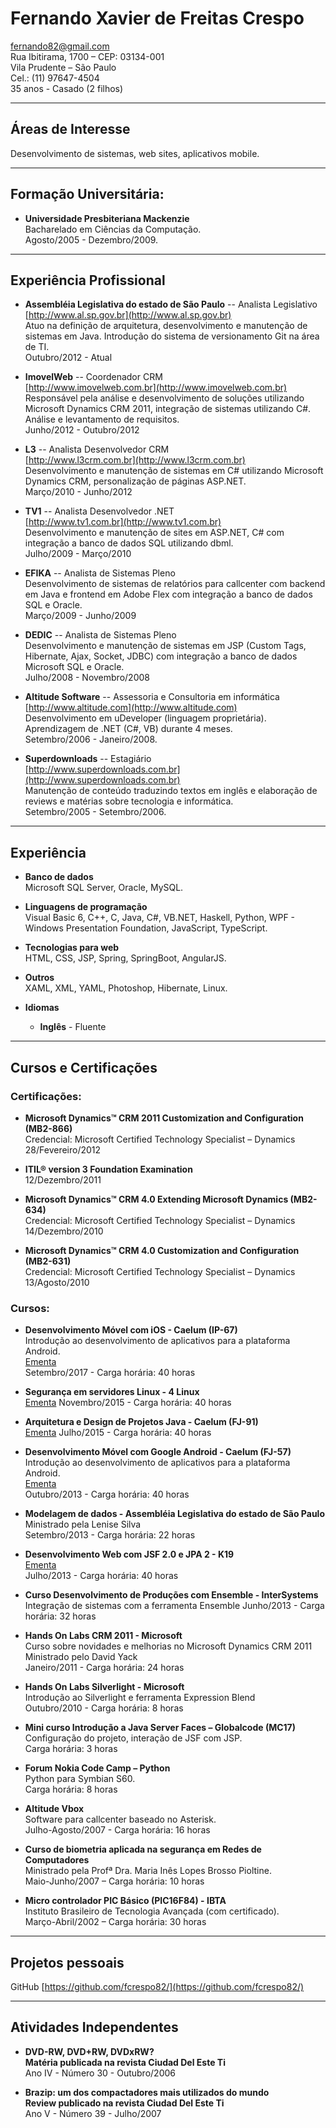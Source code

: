 # Fernando Xavier de Freitas Crespo

[fernando82@gmail.com](fernando82@gmail.com)  
Rua Ibitirama, 1700 – CEP: 03134-001  
Vila Prudente – São Paulo  
Cel.: (11) 97647-4504  
35 anos - Casado (2 filhos)  

***
## Áreas de Interesse

Desenvolvimento de sistemas, web sites, aplicativos mobile.

***
## Formação Universitária:

* **Universidade Presbiteriana Mackenzie**  
Bacharelado em Ciências da Computação.  
Agosto/2005 - Dezembro/2009.  

***
## Experiência Profissional

* **Assembléia Legislativa do estado de São Paulo** -- Analista Legislativo  
[http://www.al.sp.gov.br](http://www.al.sp.gov.br)  
Atuo na definição de arquitetura, desenvolvimento e manutenção de sistemas em Java. Introdução do sistema de versionamento Git na área de TI.    
Outubro/2012 - Atual  

* **ImovelWeb** -- Coordenador CRM  
[http://www.imovelweb.com.br](http://www.imovelweb.com.br)  
Responsável pela análise e desenvolvimento de soluções utilizando Microsoft Dynamics CRM 2011, integração de sistemas utilizando C#. Análise e levantamento de requisitos.  
Junho/2012 - Outubro/2012  

* **L3** -- Analista Desenvolvedor CRM  
[http://www.l3crm.com.br](http://www.l3crm.com.br)  
Desenvolvimento e manutenção de sistemas em C# utilizando Microsoft Dynamics CRM, personalização de páginas ASP.NET.  
Março/2010 - Junho/2012  

* **TV1** -- Analista Desenvolvedor .NET  
[http://www.tv1.com.br](http://www.tv1.com.br)  
Desenvolvimento e manutenção de sites em ASP.NET, C# com integração a banco de dados SQL utilizando dbml.  
Julho/2009 - Março/2010  

* **EFIKA** -- Analista de Sistemas Pleno  
Desenvolvimento de sistemas de relatórios para callcenter com backend em Java e frontend em Adobe Flex com integração a banco de dados SQL e Oracle.  
Março/2009 - Junho/2009  

* **DEDIC** -- Analista de Sistemas Pleno  
Desenvolvimento e manutenção de sistemas em JSP (Custom Tags, Hibernate, Ajax, Socket, JDBC) com integração a banco de dados Microsoft SQL e Oracle.  
Julho/2008 - Novembro/2008  

* **Altitude Software** -- Assessoria e Consultoria em informática  
[http://www.altitude.com](http://www.altitude.com)  
Desenvolvimento em uDeveloper (linguagem proprietária). Aprendizagem de .NET (C#, VB) durante 4 meses.  
Setembro/2006 - Janeiro/2008.  

* **Superdownloads** -- Estagiário  
[http://www.superdownloads.com.br](http://www.superdownloads.com.br)  
Manutenção de conteúdo traduzindo textos em inglês e elaboração de reviews e matérias sobre tecnologia e informática.  
Setembro/2005 - Setembro/2006.  

***
## Experiência

* **Banco de dados**  
Microsoft SQL Server, Oracle, MySQL.  

* **Linguagens de programação**  
Visual Basic 6, C++, C, Java, C#, VB.NET, Haskell, Python, WPF - Windows Presentation Foundation, JavaScript, TypeScript.  

* **Tecnologias para web**  
HTML, CSS, JSP, Spring, SpringBoot, AngularJS.  

* **Outros**  
XAML, XML, YAML, Photoshop, Hibernate, Linux.  

* **Idiomas**
    * **Inglês** - Fluente

***
## Cursos e Certificações

### Certificações:

* **Microsoft Dynamics™ CRM 2011 Customization and Configuration (MB2-866)**  
Credencial: Microsoft Certified Technology Specialist – Dynamics  
28/Fevereiro/2012  

* **ITIL® version 3 Foundation Examination**  
12/Dezembro/2011  

* **Microsoft Dynamics™ CRM 4.0 Extending Microsoft Dynamics (MB2-634)**  
Credencial: Microsoft Certified Technology Specialist – Dynamics  
14/Dezembro/2010  

* **Microsoft Dynamics™ CRM 4.0 Customization and Configuration (MB2-631)**  
Credencial: Microsoft Certified Technology Specialist – Dynamics  
13/Agosto/2010  

### Cursos:

* **Desenvolvimento Móvel com iOS - Caelum (IP-67)**  
Introdução ao desenvolvimento de aplicativos para a plataforma Android.  
[Ementa](https://www.caelum.com.br/curso-ios-iphone-ipad/#ementa)  
Setembro/2017 - Carga horária: 40 horas 
 
* **Segurança em servidores Linux - 4 Linux**  
[Ementa](https://www.4linux.com.br/curso/seguranca-em-servidores-linux)
Novembro/2015 - Carga horária: 40 horas 

* **Arquitetura e Design de Projetos Java - Caelum (FJ-91)**  
[Ementa](https://www.caelum.com.br/curso-arquitetura-java/#ementa)
Julho/2015 - Carga horária: 40 horas 

* **Desenvolvimento Móvel com Google Android - Caelum (FJ-57)**  
Introdução ao desenvolvimento de aplicativos para a plataforma Android.  
[Ementa](https://www.caelum.com.br/curso-android/#ementa)  
Outubro/2013 - Carga horária: 40 horas  

* **Modelagem de dados - Assembléia Legislativa do estado de São Paulo**  
Ministrado pela Lenise Silva  
Setembro/2013 - Carga horária: 22 horas  

* **Desenvolvimento Web com JSF 2.0 e JPA 2 - K19**  
[Ementa](http://www.k19.com.br/cursos/desenvolvimento-web-com-jsf2-e-jpa2#ementa)  
Julho/2013 - Carga horária: 40 horas

* **Curso Desenvolvimento de Produções com Ensemble - InterSystems**  
Integração de sistemas com a ferramenta Ensemble
Junho/2013 - Carga horária: 32 horas

* **Hands On Labs CRM 2011 - Microsoft**  
Curso sobre novidades e melhorias no Microsoft Dynamics CRM 2011  
Ministrado pelo David Yack  
Janeiro/2011 - Carga horária: 24 horas  

* **Hands On Labs Silverlight - Microsoft**  
Introdução ao Silverlight e ferramenta Expression Blend  
Outubro/2010 - Carga horária: 8 horas  

* **Mini curso Introdução a Java Server Faces – Globalcode (MC17)**    
Configuração do projeto, interação de JSF com JSP.  
Carga horária: 3 horas  

* **Forum Nokia Code Camp – Python**  
Python para Symbian S60.  
Carga horária: 8 horas  

* **Altitude Vbox**  
Software para callcenter baseado no Asterisk.  
Julho-Agosto/2007 - Carga horária: 16 horas  

* **Curso de biometria aplicada na segurança em Redes de Computadores**  
Ministrado pela Profª Dra. Maria Inês Lopes Brosso Pioltine.  
Maio-Junho/2007 – Carga horária: 10 horas  

* **Micro controlador PIC Básico (PIC16F84) - IBTA**  
Instituto Brasileiro de Tecnologia Avançada (com certificado).  
Março-Abril/2002 – Carga horária: 30 horas  

***
## Projetos pessoais

GitHub [https://github.com/fcrespo82/](https://github.com/fcrespo82/)

***
## Atividades Independentes

* **DVD-RW, DVD+RW, DVDxRW?**  
**Matéria publicada na revista Ciudad Del Este Ti**  
Ano IV - Número 30 - Outubro/2006  

* **Brazip: um dos compactadores mais utilizados do mundo**  
**Review publicado na revista Ciudad Del Este Ti**  
Ano V - Número 39 - Julho/2007  
